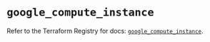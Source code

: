 # `google_compute_instance`

Refer to the Terraform Registry for docs: [`google_compute_instance`](https://registry.terraform.io/providers/hashicorp/google-beta/6.11.1/docs/resources/google_compute_instance).
